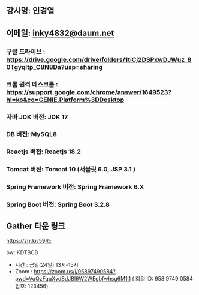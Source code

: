 ## 강사명:  인경열
## 이메일:  inky4832@daum.net
### 구글 드라이브 : https://drive.google.com/drive/folders/1tiCj2DSPxwDJWuz_80Tgyqltp_C8N8Da?usp=sharing

### 크롬 원격 데스크톱 : https://support.google.com/chrome/answer/1649523?hl=ko&co=GENIE.Platform%3DDesktop

### 자바 JDK 버전:  JDK 17
### DB 버전:  MySQL8
### Reactjs 버전: Reactjs 18.2
### Tomcat 버전:  Tomcat 10 (서블릿 6.0, JSP 3.1 )
### Spring Framework 버전:  Spring Framework 6.X
### Spring Boot 버전:  Spring Boot 3.2.8 


## Gather 타운 링크

   https://zrr.kr/59Rc

   pw: KDTBCB



- 시간 : 금일(24일) 13시-15시
- Zoom : 
https://zoom.us/j/95897490584?pwd=VqQzFqqXvdSdJBl6W2WEgbfwhsg6M1.1
( 회의 ID: 958 9749 0584
  암호: 123456)
